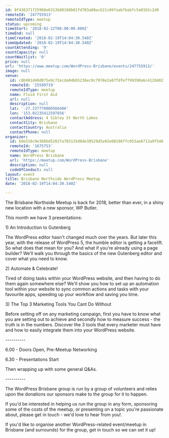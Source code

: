 ```yaml
---
id: 0f436371f25968e6313b80108b01fd703a08acb21c09faabfbabfc5a01b5c2d0
remoteId: '247755913'
remoteIdType: meetup
status: upcoming
timeStart: '2018-02-22T08:00:00.000Z'
timeEnd: null
timeCreated: '2018-02-19T14:04:30.540Z'
timeUpdated: '2018-02-19T14:04:30.540Z'
countAttending: '9'
countCapacity: null
countWaitlist: '0'
price: null
url: 'https://www.meetup.com/WordPress-Brisbane/events/247755913/'
image: null
venue:
  id: c8b981d48d075e9c72ecda04bb5236ec9c7978e2a87fdfef799398a6c412bb02
  remoteId: '25599719'
  remoteIdType: meetup
  name: Fluid First Aid
  url: null
  description: null
  lat: '-27.237770080566406'
  lon: '153.02235412597656'
  contactAddress: 4 Sibley St North Lakes
  contactCity: Brisbane
  contactCountry: Australia
  contactPhone: null
organizer:
  id: b9e510c9e388bd52027a783135d0de30529d5a92e08196ffc053ae6713a9f546
  remoteId: '1675753'
  remoteIdType: meetup
  name: WordPress Brisbane
  url: 'https://meetup.com/WordPress-Brisbane'
  description: null
  codeOfConduct: null
layout: event
title: Brisbane Northside WordPress Meetup
date: '2018-02-19T14:04:30.540Z'

---
```

<p>The Brisbane Northside Meetup is back for 2018, better than ever, in a shiny new location with a new sponsor, WP Butler.</p> <p>This month we have 3 presentations:</p> <p>1) An Introduction to Gutenberg</p> <p>The WordPress editor hasn't changed much over the years. But later this year, with the release of WordPress 5, the humble editor is getting a facelift. So what does that mean for you? And what if you’re already using a page builder? We’ll walk you through the basics of the new Gutenberg editor and cover what you need to know.</p> <p>2) Automate &amp; Celebrate!</p> <p>Tired of doing tasks within your WordPress website, and then having to do them again somewhere else? We'll show you how to set up an automation tool within your website to sync common actions and tasks with your favourite apps, speeding up your workflow and saving you time.</p> <p>3) The Top 3 Marketing Tools You Cant Do Without</p> <p>Before setting off on any marketing campaign, first you have to know what you are setting out to achieve and secondly how to measure success - the truth is in the numbers. Discover the 3 tools that every marketer must have and how to easily integrate them into your WordPress website.</p> <p>----------</p> <p>6.00 - Doors Open, Pre-Meetup Networking</p> <p>6.30 - Presentations Start</p> <p>Then wrapping up with some general Q&amp;As.</p> <p>----------</p> <p>The WordPress Brisbane group is run by a group of volunteers and relies upon the donations our sponsors make to the group for it to happen.</p> <p>If you'd be interested in helping us run the group in any form, sponsoring some of the costs of the meetup, or presenting on a topic you're passionate about, please get in touch - we'd love to hear from you!.</p> <p>If you'd like to organise another WordPress-related event/meetup in Brisbane (and surrounds) for the group, get in touch so we can set it up!</p>
